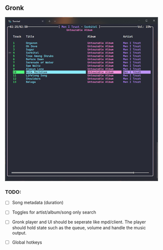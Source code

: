 ## Gronk

![](photos/1.png)

### TODO:

- [ ] Song metadata (duration)

- [ ] Toggles for artist/album/song only search

- [ ] Gronk player and UI should be seperate like mpd/client. The player should hold state such as the queue, volume and handle the music output.

- [ ] Global hotkeys
